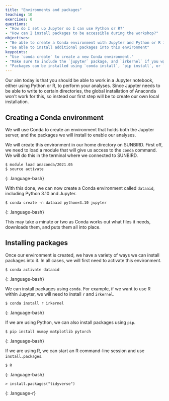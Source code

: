 ```yaml
---
title: "Environments and packages"
teaching: 10
exercises: 0
questions:
- "How do I set up Jupyter so I can use Python or R?"
- "How can I install packages to be accessible during the workshop?"
objectives:
- "Be able to create a Conda environment with Jupyter and Python or R installed"
- "Be able to install additional packages into this environment"
keypoints:
- "Use `conda create` to create a new Conda environment."
- "Make sure to include the `jupyter` package, and `irkernel` if you want to use R."
- "Packages can be installed using `conda install`, `pip install`, or `install.packages` in R."
---
```


Our aim today is that you should be able to work in a Jupyter notebook,
either using Python or R,
to perform your analyses.
Since Jupyter needs to be able to write to certain directories,
the global installation of Anaconda won't work for this,
so instead our first step will be to create our own local installation.

## Creating a Conda environment

We will use Conda to create an environment that holds both the Jupyter server,
and the packages we will install to enable our analyses.

We will create this environment in our home directory on SUNBIRD.
First off,
we need to load a module that will give us access to the `conda` command.
We will do this in the terminal where we connected to SUNBIRD.

~~~
$ module load anaconda/2021.05
$ source activate
~~~
{: .language-bash}

With this done,
we can now create a Conda environment called `dataaid`,
including Python 3.10 and Jupyter.

~~~
$ conda create -n dataaid python=3.10 jupyter
~~~
{: .language-bash}

This may take a minute or two as Conda works out what files it needs,
downloads them,
and puts them all into place.

## Installing packages

Once our environment is created,
we have a variety of ways we can install packages into it.
In all cases,
we will first need to activate this environment.

~~~
$ conda activate dataaid
~~~
{: .language-bash}

We can install packages using `conda`.
For example,
if we want to use R within Jupyter,
we will need to install `r` and `irkernel`.

~~~
$ conda install r irkernel
~~~
{: .language-bash}

If we are using Python,
we can also install packages using `pip`.

~~~
$ pip install numpy matplotlib pytorch
~~~
{: .language-bash}

If we are using R,
we can start an R command-line session and use `install.packages`.

~~~
$ R
~~~
{: .language-bash}

~~~
> install.packages("tidyverse")
~~~
{: .language-r}
